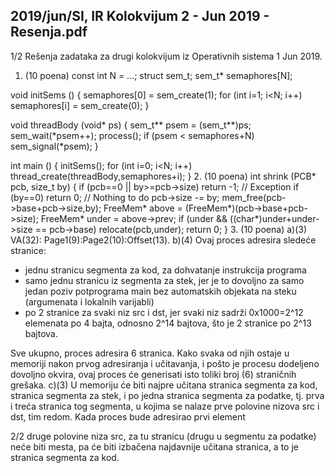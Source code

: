 2019/jun/SI, IR Kolokvijum 2 - Jun 2019 - Resenja.pdf
--------------------------------------------------------------------------------


1/2
Rešenja zadataka za
drugi kolokvijum iz Operativnih sistema 1
Jun 2019.
1. (10 poena)
const int N = ...;
struct sem_t;
sem_t* semaphores[N];

void initSems () {
  semaphores[0] = sem_create(1);
  for (int i=1; i<N; i++)
    semaphores[i] = sem_create(0);
}

void threadBody (void* ps) {
  sem_t** psem = (sem_t**)ps;
  sem_wait(*psem++);
  process();
  if (psem < semaphores+N)
    sem_signal(*psem);
}

int main () {
  initSems();
  for (int i=0; i<N; i++)
    thread_create(threadBody,semaphores+i);
}
2. (10 poena)
int shrink (PCB* pcb, size_t by) {
  if (pcb==0 || by>=pcb->size) return -1; // Exception
  if (by==0) return 0; // Nothing to do
  pcb->size -= by;
  mem_free(pcb->base+pcb->size,by);
  FreeMem* above = (FreeMem*)(pcb->base+pcb->size);
  FreeMem* under = above->prev;
  if (under && ((char*)under+under->size == pcb->base)
    relocate(pcb,under);
  return 0;
}
3. (10 poena) a)(3) VA(32): Page1(9):Page2(10):Offset(13).
b)(4) Ovaj proces adresira sledeće stranice:

- jednu stranicu segmenta za kod, za dohvatanje instrukcija programa
- samo jednu stranicu iz segmenta za stek, jer je to dovoljno za samo jedan poziv
potprograma main bez automatskih objekata na steku (argumenata i lokalnih varijabli)
- po 2 stranice za svaki niz src i dst, jer svaki niz sadrži 0x1000=2^12 elemenata po 4 bajta, odnosno 2^14 bajtova, što je 2 stranice po 2^13 bajtova.

Sve ukupno, proces adresira 6 stranica. Kako svaka od njih ostaje u memoriji nakon prvog
adresiranja i učitavanja, i pošto je procesu dodeljeno dovoljno okvira, ovaj proces će
generisati isto toliki broj (6) straničnih grešaka.
c)(3) U memoriju će biti najpre učitana stranica segmenta za kod, stranica segmenta za stek, i
po jedna stranica segmenta za podatke, tj. prva i treća stranica tog segmenta, u kojima se
nalaze prve polovine nizova src i dst, tim redom. Kada proces bude adresirao prvi element

2/2
druge polovine niza src, za tu stranicu (drugu u segmentu za podatke) neće biti mesta, pa će
biti izbačena najdavnije učitana stranica, a to je stranica segmenta za kod.
